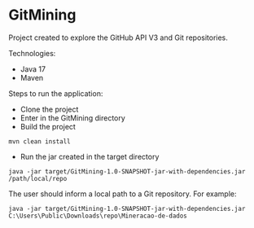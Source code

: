 # GitMining

Project created to explore the GitHub API V3 and Git repositories.

Technologies:
- Java 17
- Maven

Steps to run the application:
- Clone the project
- Enter in the GitMining directory
- Build the project 
```
mvn clean install 
```
- Run the jar created in the target directory 
```
java -jar target/GitMining-1.0-SNAPSHOT-jar-with-dependencies.jar /path/local/repo
```
The user should inform a local path to a Git repository. For example:
```
java -jar target/GitMining-1.0-SNAPSHOT-jar-with-dependencies.jar C:\Users\Public\Downloads\repo\Mineracao-de-dados
```